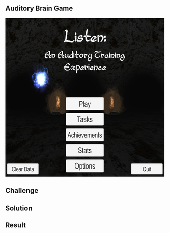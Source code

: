 ## Auditory Brain Game ##

<img src="https://github.com/ddavis-100/UX_Portfolio/blob/master/images/AudBrainGame.jpg" width="500" height="500">

## Challenge


## Solution

## Result
